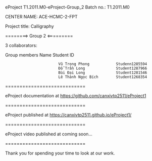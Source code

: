 eProject T1.2011.M0-eProject-Group_2 Batch no.: T1.2011.M0

CENTER NAME: ACE-HCMC-2-FPT

Project title: Calligraphy

========> Group 2 <=========

3 collaborators:

 Group members	            Name	                    Student ID

                            Vũ Trọng Phong            Studenn1285594
                            Đỗ Trần Long              Student1287966
                            Bùi Đại Long              Student1281546
                            Lê Thành Ngọc Bích        Student1268354  
============================

eProject documentation at https://github.com/canxivtp2511/eProject1

============================

eProject published at https://canxivtp2511.github.io/eProject1/

============================

eProject video published at coming soon...

============================

Thank you for spending your time to look at our work.
